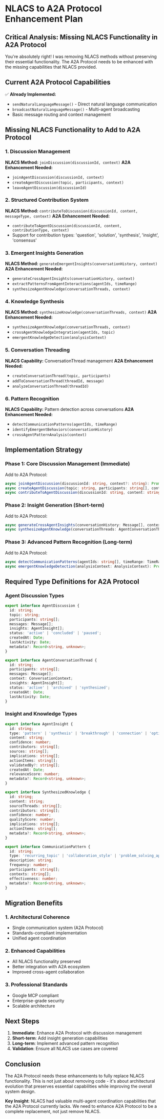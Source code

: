 # NLACS to A2A Protocol Enhancement Plan

## Critical Analysis: Missing NLACS Functionality in A2A Protocol

You're absolutely right! I was removing NLACS methods without preserving their essential functionality. The A2A Protocol needs to be enhanced with the missing capabilities that NLACS provided.

## Current A2A Protocol Capabilities

✅ **Already Implemented:**
- `sendNaturalLanguageMessage()` - Direct natural language communication
- `broadcastNaturalLanguageMessage()` - Multi-agent broadcasting
- Basic message routing and context management

## Missing NLACS Functionality to Add to A2A Protocol

### 1. **Discussion Management**
**NLACS Method:** `joinDiscussion(discussionId, context)`
**A2A Enhancement Needed:** 
- `joinAgentDiscussion(discussionId, context)` 
- `createAgentDiscussion(topic, participants, context)`
- `leaveAgentDiscussion(discussionId)`

### 2. **Structured Contribution System**
**NLACS Method:** `contributeToDiscussion(discussionId, content, messageType, context)`
**A2A Enhancement Needed:**
- `contributeToAgentDiscussion(discussionId, content, contributionType, context)`
- Support for contribution types: 'question', 'solution', 'synthesis', 'insight', 'consensus'

### 3. **Emergent Insights Generation**
**NLACS Method:** `generateEmergentInsights(conversationHistory, context)`
**A2A Enhancement Needed:**
- `generateCrossAgentInsights(conversationHistory, context)`
- `extractPatternsFromAgentInteractions(agentIds, timeRange)`
- `synthesizeAgentKnowledge(conversationThreads, context)`

### 4. **Knowledge Synthesis**
**NLACS Method:** `synthesizeKnowledge(conversationThreads, context)`
**A2A Enhancement Needed:**
- `synthesizeAgentKnowledge(conversationThreads, context)`
- `crossAgentKnowledgeIntegration(agentIds, topic)`
- `emergentKnowledgeDetection(analysisContext)`

### 5. **Conversation Threading**
**NLACS Capability:** ConversationThread management
**A2A Enhancement Needed:**
- `createConversationThread(topic, participants)`
- `addToConversationThread(threadId, message)`
- `analyzeConversationThread(threadId)`

### 6. **Pattern Recognition**
**NLACS Capability:** Pattern detection across conversations
**A2A Enhancement Needed:**
- `detectCommunicationPatterns(agentIds, timeRange)`
- `identifyEmergentBehaviors(conversationHistory)`
- `crossAgentPatternAnalysis(context)`

## Implementation Strategy

### Phase 1: Core Discussion Management (Immediate)
Add to A2A Protocol:
```typescript
async joinAgentDiscussion(discussionId: string, context?: string): Promise<boolean>
async createAgentDiscussion(topic: string, participants: string[], context?: string): Promise<string>
async contributeToAgentDiscussion(discussionId: string, content: string, type: ContributionType, context?: string): Promise<Message>
```

### Phase 2: Insight Generation (Short-term)
Add to A2A Protocol:
```typescript
async generateCrossAgentInsights(conversationHistory: Message[], context?: string): Promise<AgentInsight[]>
async synthesizeAgentKnowledge(conversationThreads: AgentConversationThread[], context?: string): Promise<SynthesizedKnowledge>
```

### Phase 3: Advanced Pattern Recognition (Long-term)
Add to A2A Protocol:
```typescript
async detectCommunicationPatterns(agentIds: string[], timeRange: TimeRange): Promise<CommunicationPattern[]>
async emergentKnowledgeDetection(analysisContext: AnalysisContext): Promise<EmergentKnowledge>
```

## Required Type Definitions for A2A Protocol

### Agent Discussion Types
```typescript
export interface AgentDiscussion {
  id: string;
  topic: string;
  participants: string[];
  messages: Message[];
  insights: AgentInsight[];
  status: 'active' | 'concluded' | 'paused';
  createdAt: Date;
  lastActivity: Date;
  metadata?: Record<string, unknown>;
}

export interface AgentConversationThread {
  id: string;
  participants: string[];
  messages: Message[];
  context: ConversationContext;
  insights: AgentInsight[];
  status: 'active' | 'archived' | 'synthesized';
  createdAt: Date;
  lastActivity: Date;
}
```

### Insight and Knowledge Types
```typescript
export interface AgentInsight {
  id: string;
  type: 'pattern' | 'synthesis' | 'breakthrough' | 'connection' | 'optimization';
  content: string;
  confidence: number;
  contributors: string[];
  sources: string[];
  implications: string[];
  actionItems: string[];
  validatedBy?: string[];
  createdAt: Date;
  relevanceScore: number;
  metadata?: Record<string, unknown>;
}

export interface SynthesizedKnowledge {
  id: string;
  content: string;
  sourceThreads: string[];
  contributors: string[];
  confidence: number;
  qualityScore: number;
  implications: string[];
  actionItems: string[];
  metadata?: Record<string, unknown>;
}

export interface CommunicationPattern {
  id: string;
  type: 'recurring_topic' | 'collaboration_style' | 'problem_solving_approach' | 'knowledge_sharing';
  description: string;
  frequency: number;
  participants: string[];
  contexts: string[];
  effectiveness: number;
  metadata?: Record<string, unknown>;
}
```

## Migration Benefits

### 1. **Architectural Coherence**
- Single communication system (A2A Protocol)
- Standards-compliant implementation
- Unified agent coordination

### 2. **Enhanced Capabilities**
- All NLACS functionality preserved
- Better integration with A2A ecosystem
- Improved cross-agent collaboration

### 3. **Professional Standards**
- Google MCP compliant
- Enterprise-grade security
- Scalable architecture

## Next Steps

1. **Immediate**: Enhance A2A Protocol with discussion management
2. **Short-term**: Add insight generation capabilities
3. **Long-term**: Implement advanced pattern recognition
4. **Validation**: Ensure all NLACS use cases are covered

## Conclusion

The A2A Protocol needs these enhancements to fully replace NLACS functionality. This is not just about removing code - it's about architectural evolution that preserves essential capabilities while improving the overall system design.

**Key Insight**: NLACS had valuable multi-agent coordination capabilities that the A2A Protocol currently lacks. We need to enhance A2A Protocol to be a complete replacement, not just remove NLACS.
